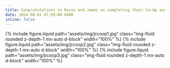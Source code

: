 ```yaml
---
title: Congratulations to Rosie and James on completing their Co-Op and starting their internships!
date: 2024-08-01 07:59:00-0400
inline: false
---
```

{% include figure.liquid path="assets/img/jrcoop1.jpg" class="img-fluid rounded z-depth-1 mx-auto d-block" width="100%" %}
{% include figure.liquid path="assets/img/jrcoop2.jpg" class="img-fluid rounded z-depth-1 mx-auto d-block" width="100%" %}
{% include figure.liquid path="assets/img/jrcoop3.jpg" class="img-fluid rounded z-depth-1 mx-auto d-block" width="100%" %}